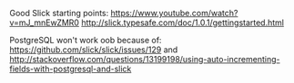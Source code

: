 Good Slick starting points:
https://www.youtube.com/watch?v=mJ_mnEwZMR0
http://slick.typesafe.com/doc/1.0.1/gettingstarted.html

PostgreSQL won't work oob because of:
https://github.com/slick/slick/issues/129
and
http://stackoverflow.com/questions/13199198/using-auto-incrementing-fields-with-postgresql-and-slick